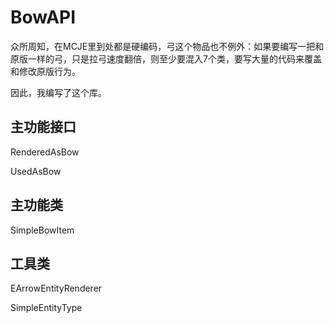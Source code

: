 # BowAPI

众所周知，在MCJE里到处都是硬编码，弓这个物品也不例外：如果要编写一把和原版一样的弓，只是拉弓速度翻倍，则至少要混入7个类，要写大量的代码来覆盖和修改原版行为。

因此，我编写了这个库。

## 主功能接口

RenderedAsBow

UsedAsBow

## 主功能类

SimpleBowItem

## 工具类

EArrowEntityRenderer

SimpleEntityType

